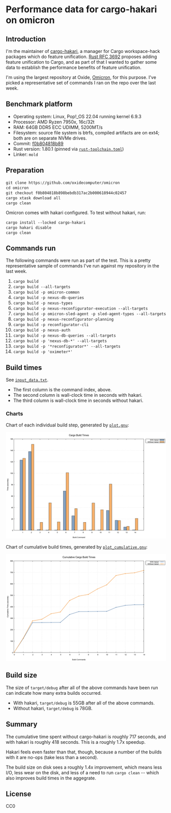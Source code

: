 # Performance data for cargo-hakari on omicron

## Introduction

I'm the maintainer of [cargo-hakari](https://crates.io/crates/cargo-hakari), a manager for Cargo
workspace-hack packages which do feature unification. [Rust RFC
3692](https://github.com/rust-lang/rfcs/pull/3692) proposes adding feature unification to Cargo, and
as part of that I wanted to gather some data to establish the performance benefits of feature
unification.

I'm using the largest repository at Oxide, [Omicron](https://github.com/oxidecomputer/omicron), for
this purpose. I've picked a representative set of commands I ran on the repo over the last week.

## Benchmark platform

- Operating system: Linux, Pop!\_OS 22.04 running kernel 6.9.3
- Processor: AMD Ryzen 7950x, 16c/32t
- RAM: 64GB DDR5 ECC UDIMM, 5200MT/s
- Filesystem: source file system is btrfs, compiled artifacts are on ext4; both are on separate NVMe
  drives.
- Commit: [f0b804818b89](https://github.com/oxidecomputer/omicron/tree/f0b804818b898bebdb317ac2b000618944c02457)
- Rust version: 1.80.1 (pinned via [`rust-toolchain.toml`](https://github.com/oxidecomputer/omicron/blob/f0b804818b898bebdb317ac2b000618944c02457/rust-toolchain.toml))
- Linker: `mold`

## Preparation

```
git clone https://github.com/oxidecomputer/omicron
cd omicron
git checkout f0b804818b898bebdb317ac2b000618944c02457
cargo xtask download all
cargo clean
```

Omicron comes with hakari configured. To test without hakari, run:

```
cargo install --locked cargo-hakari
cargo hakari disable
cargo clean
```

## Commands run

The following commands were run as part of the test. This is a pretty representative sample of commands I've run against my repository in the last week.

1. `cargo build`
2. `cargo build --all-targets`
3. `cargo build -p omicron-common`
4. `cargo build -p nexus-db-queries`
5. `cargo build -p nexus-types`
6. `cargo build -p nexus-reconfigurator-execution --all-targets`
7. `cargo build -p omicron-sled-agent -p sled-agent-types --all-targets`
8. `cargo build -p nexus-reconfigurator-planning`
9. `cargo build -p reconfigurator-cli`
10. `cargo build -p nexus-auth`
11. `cargo build -p nexus-db-queries --all-targets`
12. `cargo build -p 'nexus-db-*' --all-targets`
13. `cargo build -p '*reconfigurator*' --all-targets`
14. `cargo build -p 'oximeter*'`

## Build times

See [`input_data.txt`](input_data.txt).

- The first column is the command index, above.
- The second column is wall-clock time in seconds with hakari.
- The third column is wall-clock time in seconds without hakari.

### Charts

Chart of each individual build step, generated by [`plot.gnu`](plot.gnu):

![](build_times.png "Build times")

Chart of cumulative build times, generated by [`plot_cumulative.gnu`](plot_cumulative.gnu):

![](cumulative.png "Cumulative build times")

## Build size

The size of `target/debug` after all of the above commands have been run can indicate how many extra builds occurred.

- With hakari, `target/debug` is 55GB after all of the above commands.
- Without hakari, `target/debug` is 78GB.

## Summary

The cumulative time spent without cargo-hakari is roughly 717 seconds, and with hakari is roughly
418 seconds. This is a roughly 1.7x speedup.

Hakari feels even faster than that, though, because a number of the builds with it are no-ops (take
less than a second).

The build size on disk sees a roughly 1.4x improvement, which means less I/O, less wear on the disk,
and less of a need to run `cargo clean` -- which also improves build times in the aggegrate.

## License

CC0
